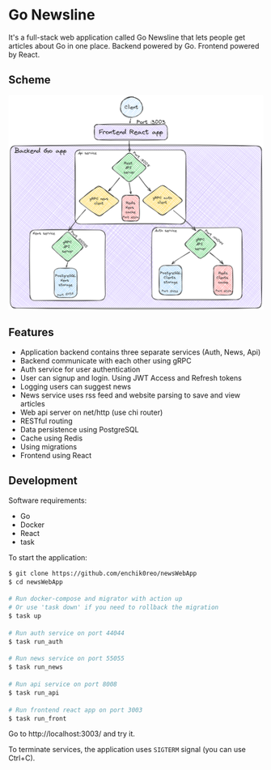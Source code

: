 # Go Newsline

It's a full-stack web application called Go Newsline that lets people get articles about Go in one place.
Backend powered by Go. Frontend powered by React.

## Scheme

![Scheme](./scheme.png)

## Features

- Application backend contains three separate services (Auth, News, Api)
- Backend communicate with each other using gRPC
- Auth service for user authentication
- User can signup and login. Using JWT Access and Refresh tokens
- Logging users can suggest news
- News service uses rss feed and website parsing to save and view articles
- Web api server on net/http (use chi router)
- RESTful routing
- Data persistence using PostgreSQL
- Cache using Redis
- Using migrations
- Frontend using React

## Development

Software requirements:

- Go
- Docker
- React
- task

To start the application:

```sh
$ git clone https://github.com/enchik0reo/newsWebApp
$ cd newsWebApp

# Run docker-compose and migrator with action up
# Or use 'task down' if you need to rollback the migration
$ task up

# Run auth service on port 44044
$ task run_auth

# Run news service on port 55055
$ task run_news

# Run api service on port 8008
$ task run_api

# Run frontend react app on port 3003
$ task run_front
```
Go to http://localhost:3003/ and try it.

To terminate services, the application uses `SIGTERM` signal (you can use Ctrl+C).